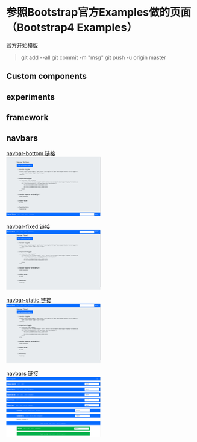 # 参照Bootstrap官方Examples做的页面（Bootstrap4 Examples）
[官方开始模版](https://github.com/colorain549/bootstrap4-examples/blob/master/temp/template.html)
> git add --all
> git commit -m "msg"
> git push -u origin master
## Custom components
## experiments
## framework
## navbars
[navbar-bottom 链接](https://github.com/colorain549/bootstrap4-examples/blob/master/navbars/navbar-bottom.html)   
<img src="https://github.com/colorain549/bootstrap4-examples/blob/master/navbars/images/1.png" width="50%" height="50%">

[navbar-fixed 链接](https://github.com/colorain549/bootstrap4-examples/blob/master/navbars/navbar-fixed.html)   
<img src="https://github.com/colorain549/bootstrap4-examples/blob/master/navbars/images/2.png" width="50%" height="50%">

[navbar-static 链接](https://github.com/colorain549/bootstrap4-examples/blob/master/navbars/navbar-static.html)   
<img src="https://github.com/colorain549/bootstrap4-examples/blob/master/navbars/images/3.png" width="50%" height="50%">

[navbars 链接](https://github.com/colorain549/bootstrap4-examples/blob/master/navbars/navbars.html)   
<img src="https://github.com/colorain549/bootstrap4-examples/blob/master/navbars/images/4.png" width="50%" height="0%">



